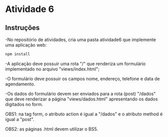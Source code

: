 # Atividade 6

## Instruções

-No repositório de atividades, cria uma pasta atividade6 que implemente uma aplicação web:
```bash
npm install
```
-A aplicação deve possuir uma rota "/" que renderiza um formulário implementado no arquivo "views/index.html";

-O formulário deve possuir os campos nome, endereço, telefone e data de agendamento.

-Os dados do formulário devem ser enviados para a rota (post) "/dados" que deve renderizar a página "views/dados.html" apresentando os dados digitados no form.

OBS1: na tag form, o atributo action é igual a "/dados" e o atributo method é igual a "post".

OBS2: as páginas .html devem utilizar o BS5.
